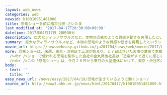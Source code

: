 ```yaml
---
layout: web_news
categories: web
newsid: k10010951481000
title: 恐竜ショーを前に稽古公開-さいたま
last_modified_at: '2017-04-17T20:30:00+09:00'
datetime: 2017年04月17日 20時30分
description: 巨大なティラノサウルスなど、本物の恐竜のような質感や動きを再現したというショーが来週、東京で始まるのを前に、稽古の様子がさいたま市で公開されました。
summary: 巨大なティラノサウルスなど、本物の恐竜のような質感や動きを再現したというショーが来週、東京で始まるのを前に、稽古の様子がさいたま市で公開されました。
movie_url: https://newswebeasy.github.io/ja201704/news/web/movie/2017/04/19/k10010951481000.mp4
more: 恐竜ショーは、来週、東京・渋谷区で上演が始まり、１７日はさいたま市の倉庫で本番さながらの稽古の様子がメディア向けに公開されました。<br /><br />ショーには全長８メートルのティラノサウルスや全長６．５メートルのトリケラトプスなど、５種類、合わせて６頭の恐竜が登場します。いずれも特殊な樹脂で作られ、本物に見える質感が表現されているほか、中にはスタッフが入り、生きているかのような細かい動きを再現するということです。恐竜が現代によみがえり、ショーの観客を恐竜のいる場所に案内するという内容で、稽古では、「ガイド役」にふんしたスタッフに恐竜がかみつくシーンや、恐竜どうしで戦うシーンなど、一つ一つの動きを丁寧に確認していました。<br
  /><br />ショーで使われる恐竜を製作した会社の金丸賀也社長は「恐竜がすぐ近くに感じられるようなショーを目指しています。世代を問わず多くの人たちに迫力を楽しんでほしい」と話していました。<br
  /><br />この「恐竜ショー」は、今月２６日から来月の大型連休にかけて、東京・渋谷区の「渋谷ヒカリエ」で上演されます。
body:
- text: ''
  title: ''
easy_news_url: /news/easy/2017/04/19/恐竜が生きているように動くショー/
source_url: http://www3.nhk.or.jp/news/html/20170417/k10010951481000.html
...
```

